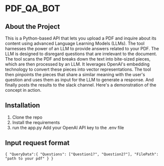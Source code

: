 # PDF_QA_BOT

## About the Project

This is a Python-based API that lets you upload a PDF and inquire about its content using advanced Language Learning Models (LLMs). The tool harnesses the power of an LLM to provide answers related to your PDF. The LLM is designed to disregard questions that are irrelevant to the document. The tool scans the PDF and breaks down the text into bite-sized pieces, which are then processed by an LLM. It leverages OpenAI's embedding technology to convert these pieces into vector representations. The tool then pinpoints the pieces that share a similar meaning with the user's question and uses them as input for the LLM to generate a response.  And finally posts the results to the slack channel. Here's a demonstration of the concept in action.


## Installation

1. Clone the repo
2. Install the requirements
3. run the app.py
Add your OpenAI API key to the .env file

## Input request format

`{
    "QueryData":{
    "Questions": ["Question1?", "Question2?"],
    "FilePath": "path to your pdf"
}
}`


